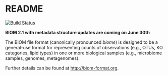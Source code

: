 README
======

[![Build Status](https://travis-ci.org/biocore/biom-format.png?branch=master)](https://travis-ci.org/biocore/biom-format)

**BIOM 2.1 with metadata structure updates are coming on June 30th**

The BIOM file format (canonically pronounced *biome*) is designed to be a general-use format for representing counts of observations (e.g., OTUs, KO categories, lipid types) in one or more biological samples (e.g., microbiome samples, genomes, metagenomes).

Further details can be found at http://biom-format.org.

